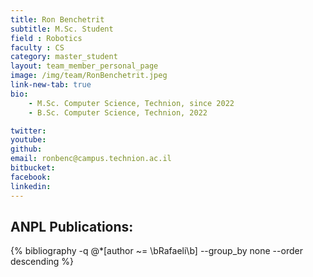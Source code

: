 ```yaml
---
title: Ron Benchetrit
subtitle: M.Sc. Student
field : Robotics
faculty : CS
category: master_student
layout: team_member_personal_page
image: /img/team/RonBenchetrit.jpeg
link-new-tab: true
bio:
    - M.Sc. Computer Science, Technion, since 2022
    - B.Sc. Computer Science, Technion, 2022

twitter: 
youtube: 
github: 
email: ronbenc@campus.technion.ac.il
bitbucket: 
facebook:
linkedin: 
---
```


## ANPL Publications:

{% bibliography -q @*[author ~= \bRafaeli\b] --group_by none --order descending %}
